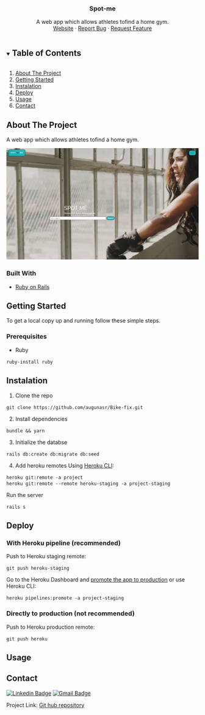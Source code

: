 <h3 align="center">Spot-me</h3>

<p align="center">A web app which allows athletes tofind a home gym.
  <br />
  <a href="https://spot-me-le-wagon.herokuapp.com/">Website</a>
  ·
  <a href="https://github.com/augunasr/Spot-me/issues">Report Bug</a>
  ·
  <a href="https://github.com/augunasr/Spot-me/issues">Request Feature</a>
</p>

<!-- TABLE OF CONTENTS -->
<details open="open">
  <summary><h2 style="display: inline-block">Table of Contents</h2></summary>
  <ol>
    <li><a href="#about-the-project">About The Project</a></li>
    <li><a href="#getting-started">Getting Started</a></li>
    <li><a href="#instalation">Instalation</a></li>
    <li><a href="#deploy">Deploy</a></li>
    <li><a href="#usage">Usage</a></li>
    <li><a href="#contact">Contact</a></li>
  </ol>
</details>

<!-- ABOUT THE PROJECT -->
## About The Project

<p>A web app which allows athletes tofind a home gym.</p>

<img src="app/assets/images/gym_for_read_me.PNG" width="" height="">

### Built With

* [Ruby on Rails](https://rubyonrails.org/)

<!-- GETTING STARTED -->
## Getting Started

To get a local copy up and running follow these simple steps.

### Prerequisites

* Ruby
```
ruby-install ruby
```

<!-- INSTALATION -->
## Instalation

1. Clone the repo
```
git clone https://github.com/augunasr/Bike-fix.git
```
2. Install dependencies
```
bundle && yarn
```
3. Initialize the databse 
```
rails db:create db:migrate db:seed
```
4. Add heroku remotes
Using [Heroku CLI](https://devcenter.heroku.com/articles/heroku-cli):

```
heroku git:remote -a project
heroku git:remote --remote heroku-staging -a project-staging
```
Run the server
```
rails s
```

<!-- DEPLOY -->
## Deploy

### With Heroku pipeline (recommended)

Push to Heroku staging remote:

```
git push heroku-staging
```

Go to the Heroku Dashboard and [promote the app to production](https://devcenter.heroku.com/articles/pipelines) or use Heroku CLI:

```
heroku pipelines:promote -a project-staging
```

### Directly to production (not recommended)

Push to Heroku production remote:

```
git push heroku
```

<!-- USAGE EXAMPLES -->
## Usage

<!-- CONTACT -->
## Contact

[![Linkedin Badge](https://img.shields.io/badge/-Rokas-blue?style=flat-square&logo=Linkedin&logoColor=white&link=https://www.linkedin.com/in/rokasaugunas/)](https://www.linkedin.com//in/rokasaugunas/)
[![Gmail Badge](https://img.shields.io/badge/-augunasr@gmail.com-c14438?style=flat-square&logo=Gmail&logoColor=white&link=mailto:augunasr@gmail.com)](mailto:augunasr@gmail.com)

Project Link: [Git hub repository](https://github.com/augunasr/Bike-fix)

